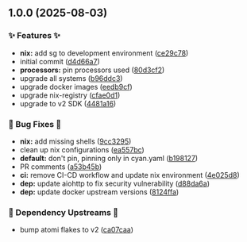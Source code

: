 ## 1.0.0 (2025-08-03)


### ✨ Features ✨

* **nix:** add sg to development environment ([ce29c78](https://github.com/AtomiCloud/ketone.new-cyanprint/commit/ce29c78619810eef12683a1d33d141cbadb91e4e))
* initial commit ([d4d66a7](https://github.com/AtomiCloud/ketone.new-cyanprint/commit/d4d66a7b04663531293e2e98d2deca7fa7fd1f85))
* **processors:** pin processors used ([80d3cf2](https://github.com/AtomiCloud/ketone.new-cyanprint/commit/80d3cf28cd57ba7bbc3cb6a8ab2d23e443afc359))
* upgrade all systems ([b96ddc3](https://github.com/AtomiCloud/ketone.new-cyanprint/commit/b96ddc357a667bd809d3432a851ecb72bb546311))
* upgrade docker images ([eedb9cf](https://github.com/AtomiCloud/ketone.new-cyanprint/commit/eedb9cfee9675bdfdc54882393608e850c569c58))
* upgrade nix-registry ([cfae0d1](https://github.com/AtomiCloud/ketone.new-cyanprint/commit/cfae0d1957145d0fd375d79adedb7e39bf0309cf))
* upgrade to v2 SDK ([4481a16](https://github.com/AtomiCloud/ketone.new-cyanprint/commit/4481a168209804548ccd85ab183163c4ba59e4d9))


### 🐛 Bug Fixes 🐛

* **nix:** add missing shells ([9cc3295](https://github.com/AtomiCloud/ketone.new-cyanprint/commit/9cc32959c31f9c63cf979ff52284f1823a7179a1))
* clean up nix configurations ([ea557bc](https://github.com/AtomiCloud/ketone.new-cyanprint/commit/ea557bc6df232d0d1ef9bbaf65e3604ea7b77f0c))
* **default:** don't pin, pinning only in cyan.yaml ([b198127](https://github.com/AtomiCloud/ketone.new-cyanprint/commit/b198127d9fd1f0d79bd22ef80a414268579aaeaf))
* PR comments ([a53b45b](https://github.com/AtomiCloud/ketone.new-cyanprint/commit/a53b45b56807e6e08dc85985e71ef2368656967e))
* **ci:** remove CI-CD workflow and update nix environment ([4e025d8](https://github.com/AtomiCloud/ketone.new-cyanprint/commit/4e025d847003c6079ba531d514144d5baf833e25))
* **dep:** update aiohttp to fix security vulnerability ([d88da6a](https://github.com/AtomiCloud/ketone.new-cyanprint/commit/d88da6a37446bb7566bbfbb8d8754ccf6accc596))
* **dep:** update docker upstream versions ([8124ffa](https://github.com/AtomiCloud/ketone.new-cyanprint/commit/8124ffa7871eb2a63dde7ddb1588366bc06a0288))


### 🔼 Dependency Upstreams 🔼

* bump atomi flakes to v2 ([ca07caa](https://github.com/AtomiCloud/ketone.new-cyanprint/commit/ca07caa928e566193db9d710e41b3e8b99f0e71f))
